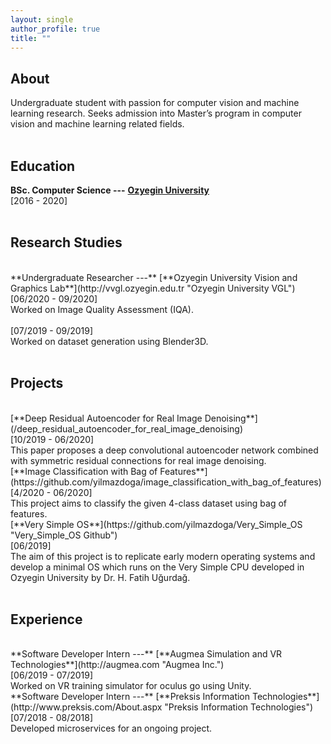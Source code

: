 ```yaml
---
layout: single
author_profile: true
title: ""
---
```


## About

Undergraduate student with passion for computer vision and machine learning research. Seeks admission into Master’s program in computer vision and machine learning related fields.<br/>
<br/>

## Education

**BSc. Computer Science ---** [**Ozyegin University**](https://www.ozyegin.edu.tr/en/computer-science-department "Ozyegin University CS")
<br/>[2016 - 2020]<br/>
<br/>

## Research Studies

<br/>
**Undergraduate Researcher ---** [**Ozyegin University Vision and Graphics Lab**](http://vvgl.ozyegin.edu.tr "Ozyegin University VGL")
<br/>[06/2020 - 09/2020]<br/>
Worked on Image Quality Assessment (IQA).<br/>
<br/>[07/2019 - 09/2019]<br/>
Worked on dataset generation using Blender3D.<br/>
<br/>

## Projects

<br/>
[**Deep Residual Autoencoder for Real Image Denoising**](/deep_residual_autoencoder_for_real_image_denoising)
<br/>[10/2019 - 06/2020]<br/>
This paper proposes a deep convolutional autoencoder network combined with symmetric residual connections for real image denoising.

<br/>
[**Image Classification with Bag of Features**](https://github.com/yilmazdoga/image_classification_with_bag_of_features)
<br/>[4/2020 - 06/2020]<br/>
This project aims to classify the given 4-class dataset using bag of features.

<br/>
[**Very Simple OS**](https://github.com/yilmazdoga/Very_Simple_OS "Very_Simple_OS Github")
<br/>[06/2019]<br/>
The aim of this project is to replicate early modern operating systems and develop a minimal OS which runs on the Very Simple CPU developed in Ozyegin University by Dr. H. Fatih Uğurdağ.<br/>
<br/>

## Experience

<br/>
**Software Developer Intern ---** [**Augmea Simulation and VR Technologies**](http://augmea.com "Augmea Inc.")
<br/>[06/2019 - 07/2019]<br/>
Worked on VR training simulator for oculus go using Unity.

<br/>
**Software Developer Intern ---** [**Preksis Information Technologies**](http://www.preksis.com/About.aspx "Preksis Information Technologies")
<br/>[07/2018 - 08/2018]<br/>
Developed microservices for an ongoing project.<br/>
<br/>
